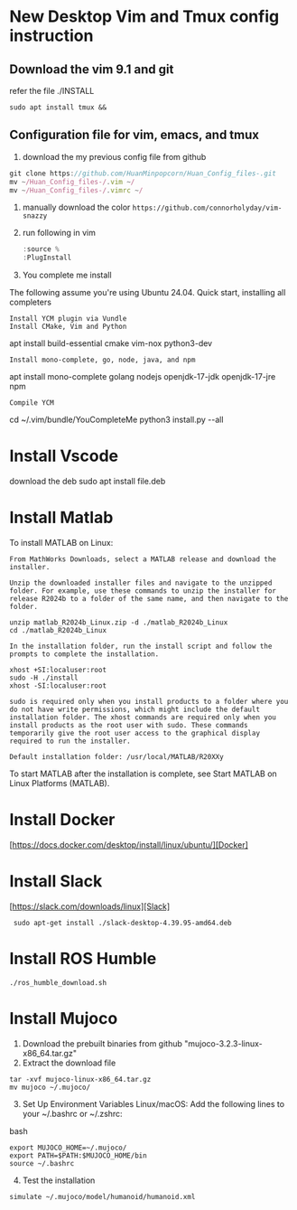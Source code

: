 # New Desktop Vim and Tmux config instruction 

## Download the vim 9.1 and git
refer the file ./INSTALL
```
sudo apt install tmux &&
```

## Configuration file for vim, emacs, and tmux

1. download the my previous config file from github

```jsx
git clone https://github.com/HuanMinpopcorn/Huan_Config_files-.git
mv ~/Huan_Config_files-/.vim ~/
mv ~/Huan_Config_files-/.vimrc ~/

```

1. manually download the color
   ``` https://github.com/connorholyday/vim-snazzy ```
3. run following in vim
    
    ```jsx
    :source %
    :PlugInstall
    ```
    
4. You complete me install

The following assume you're using Ubuntu 24.04.
Quick start, installing all completers

    Install YCM plugin via Vundle
    Install CMake, Vim and Python

apt install build-essential cmake vim-nox python3-dev

    Install mono-complete, go, node, java, and npm

apt install mono-complete golang nodejs openjdk-17-jdk openjdk-17-jre npm

    Compile YCM

cd ~/.vim/bundle/YouCompleteMe
python3 install.py --all



# Install Vscode
download the deb
sudo apt install file.deb


# Install Matlab
	

To install MATLAB on Linux:

    From MathWorks Downloads, select a MATLAB release and download the installer.

    Unzip the downloaded installer files and navigate to the unzipped folder. For example, use these commands to unzip the installer for release R2024b to a folder of the same name, and then navigate to the folder.

    unzip matlab_R2024b_Linux.zip -d ./matlab_R2024b_Linux
    cd ./matlab_R2024b_Linux

    In the installation folder, run the install script and follow the prompts to complete the installation.

    xhost +SI:localuser:root
    sudo -H ./install
    xhost -SI:localuser:root

    sudo is required only when you install products to a folder where you do not have write permissions, which might include the default installation folder. The xhost commands are required only when you install products as the root user with sudo. These commands temporarily give the root user access to the graphical display required to run the installer.

    Default installation folder: /usr/local/MATLAB/R20XXy

To start MATLAB after the installation is complete, see Start MATLAB on Linux Platforms (MATLAB).

# Install Docker
[https://docs.docker.com/desktop/install/linux/ubuntu/][Docker]

# Install Slack
[https://slack.com/downloads/linux][Slack]

```
 sudo apt-get install ./slack-desktop-4.39.95-amd64.deb

```
# Install ROS Humble 

```
./ros_humble_download.sh
```


# Install Mujoco 
1. Download the prebuilt binaries from github "mujoco-3.2.3-linux-x86_64.tar.gz"
2. Extract the download file 

```
tar -xvf mujoco-linux-x86_64.tar.gz
mv mujoco ~/.mujoco/

```
3. Set Up Environment Variables
Linux/macOS: Add the following lines to your ~/.bashrc or ~/.zshrc:

bash
```
export MUJOCO_HOME=~/.mujoco/
export PATH=$PATH:$MUJOCO_HOME/bin
source ~/.bashrc
```

4. Test the installation 
```
simulate ~/.mujoco/model/humanoid/humanoid.xml
 ```